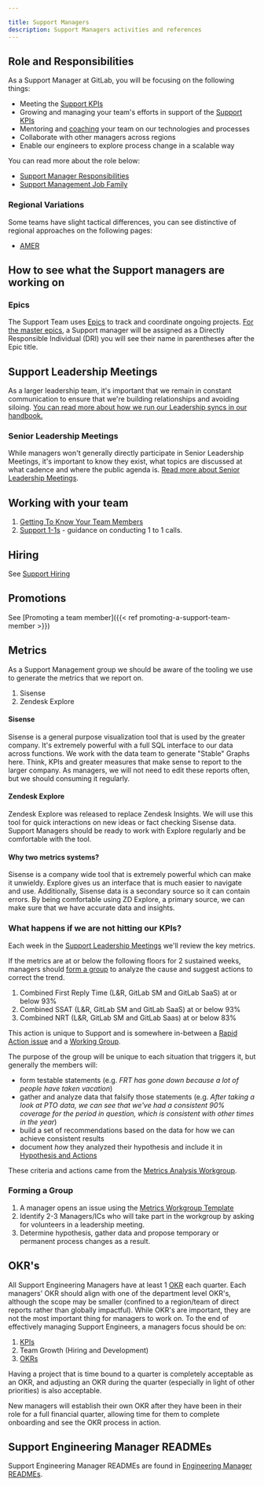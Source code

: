 ```yaml
---

title: Support Managers
description: Support Managers activities and references
---
```




## Role and Responsibilities

As a Support Manager at GitLab, you will be focusing on the following things:

- Meeting the [Support KPIs](/handbook/support/performance-indicators/)
- Growing and managing your team's efforts in support of the [Support KPIs](/handbook/support/performance-indicators/)
- Mentoring and [coaching](/handbook/leadership/coaching/) your team on our technologies and processes
- Collaborate with other managers across regions
- Enable our engineers to explore process change in a scalable way

You can read more about the role below:

- [Support Manager Responsibilities](/handbook/support/managers/manager-responsibilities)
- [Support Management Job Family](/job-families/engineering/support-management/)

### Regional Variations

Some teams have slight tactical differences, you can see distinctive of regional approaches on the following pages:

- [AMER](/handbook/support/managers/amer/)

## How to see what the Support managers are working on

### Epics

The Support Team uses [Epics](https://gitlab.com/groups/gitlab-com/support/-/epics/) to track and coordinate ongoing projects. [For the master epics](https://gitlab.com/groups/gitlab-com/support/-/epics?scope=all&utf8=%E2%9C%93&state=opened&search=area%3A), a Support manager will be assigned as a Directly Responsible Individual (DRI) you will see their name in parentheses after the Epic title.

## Support Leadership Meetings

As a larger leadership team, it's important that we remain in constant communication to ensure that we're building relationships and avoiding siloing. [You can read more about how we run our Leadership syncs in our handbook.](/handbook/support/managers/leadership-sync)

### Senior Leadership Meetings

While managers won't generally directly participate in Senior Leadership Meetings, it's important to know they exist, what topics are discussed at what cadence and where the public agenda is. [Read more about Senior Leadership Meetings](/handbook/support/managers/senior-leadership-sync).

## Working with your team

1. [Getting To Know Your Team Members](/handbook/support/managers/getting-to-know-you)
1. [Support 1-1s](/handbook/support/managers/support-1-1s) - guidance on conducting 1 to 1 calls.

## Hiring

See [Support Hiring](/handbook/support/managers/hiring)

## Promotions

See [Promoting a team member]({{< ref promoting-a-support-team-member >}})

## Metrics

As a Support Management group we should be aware of the tooling we use to generate the metrics that we report on.

1. Sisense
1. Zendesk Explore

#### Sisense

Sisense is a general purpose visualization tool that is used by the greater company.
It's extremely powerful with a full SQL interface to our data across functions.
We work with the data team to generate "Stable" Graphs here. Think, KPIs and greater measures that make sense to report to the larger company.
As managers, we will not need to edit these reports often, but we should consuming it regularly.

#### Zendesk Explore

Zendesk Explore was released to replace Zendesk Insights. We will use this tool
for quick interactions on new ideas or fact checking Sisense data. Support Managers
should be ready to work with Explore regularly and be comfortable with the tool.

#### Why two metrics systems?

Sisense is a company wide tool that is extremely powerful which can make it unwieldy.
Explore gives us an interface that is much easier to navigate and use.
Additionally, Sisense data is a secondary source so it can contain errors.
By being comfortable using ZD Explore, a primary source, we can make sure that we have accurate data and insights.

### What happens if we are not hitting our KPIs?

Each week in the [Support Leadership Meetings](#support-leadership-meetings) we'll review the key metrics.

If the metrics are at or below the following floors for 2 sustained weeks, managers should [form a group](#forming-a-group) to analyze the cause and suggest actions to correct the trend.

1. Combined First Reply Time (L&R, GitLab SM and GitLab SaaS) at or below 93%
1. Combined SSAT (L&R, GitLab SM and GitLab SaaS) at or below 93%
1. Combined NRT (L&R, GitLab SM and GitLab Saas) at or below 83%

This action is unique to Support and is somewhere in-between a [Rapid Action issue](/handbook/engineering/development/#rapid-action-issue) and a [Working Group](/handbook/company/working-groups/).

The purpose of the group will be unique to each situation that triggers it, but generally the members will:

- form testable statements (e.g. *FRT has gone down because a lot of people have taken vacation*)
- gather and analyze data that falsify those statements (e.g. *After taking a look at PTO data, we can see that we've had a consistent 90% coverage for the period in question, which is consistent with other times in the year*)
- build a set of recommendations based on the data for how we can achieve consistent results
- document *how* they analyzed their hypothesis and include it in [Hypothesis and Actions](/handbook/support/managers/metrics-analysis/actions)

These criteria and actions came from the [Metrics Analysis Workgroup](/handbook/support/managers/metrics-analysis/index).

### Forming a Group

1. A manager opens an issue using the [Metrics Workgroup Template](https://gitlab.com/gitlab-com/support/metrics/-/issues/new?issuable_template=Metrics%20Workgroup)
1. Identify 2-3 Managers/ICs who will take part in the workgroup by asking for volunteers in a leadership meeting.
1. Determine hypothesis, gather data and propose temporary or permanent process changes as a result.

## OKR's

All Support Engineering Managers have at least 1 [OKR](/handbook/company/okrs/#what-are-okrs) each quarter. Each managers' OKR should align with one of the department level OKR's, although the scope may be smaller (confined to a region/team of direct reports rather than globally impactful). While OKR's are important, they are not the most important thing for managers to work on. To the end of effectively managing Support Engineers, a managers focus should be on:

1. [KPIs](/handbook/support/performance-indicators/)
1. Team Growth (Hiring and Development)
1. [OKRs](/handbook/engineering/#engineering-okr-process)

Having a project that is time bound to a quarter is completely acceptable as an OKR, and adjusting an OKR during the quarter (especially in light of other priorities) is also acceptable.

New managers will establish their own OKR after they have been in their role for a full financial quarter, allowing time for them to complete onboarding and see the OKR process in action.

## Support Engineering Manager READMEs

Support Engineering Manager READMEs are found in [Engineering Manager READMEs](/handbook/engineering/readmes/).
